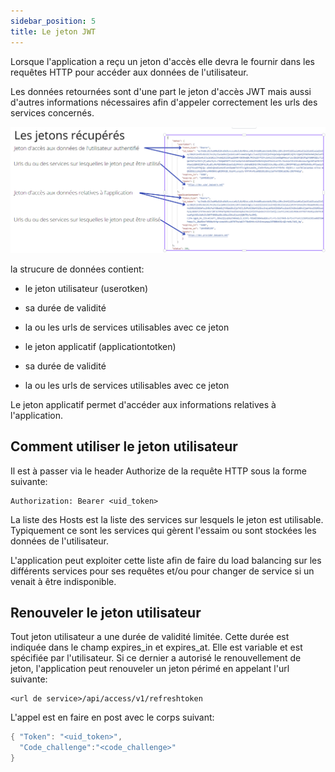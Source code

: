 ```yaml
---
sidebar_position: 5
title: Le jeton JWT
---
```


Lorsque l'application a reçu un jeton d'accès elle devra le fournir dans les requêtes HTTP pour accéder aux données de l'utilisateur.

Les données retournées sont d'une part le jeton d'accès JWT mais aussi d'autres informations nécessaires afin d'appeler correctement
les urls des services concernés.


![Jwt](img/jwt.png)

la strucure de données contient:
* le jeton utilisateur (userotken)
* sa durée de validité
* la ou les urls de services utilisables avec ce jeton

* le jeton applicatif (applicationtotken)
* sa durée de validité
* la ou les urls de services utilisables avec ce jeton

Le jeton applicatif permet d'accéder aux informations relatives à l'application.


## Comment utiliser le jeton utilisateur
Il est à passer via le header Authorize de la requête HTTP sous la forme suivante:
```
Authorization: Bearer <uid_token>
```

La liste des Hosts est la liste des services sur lesquels le jeton est utilisable.
Typiquement ce sont les services qui gèrent l'essaim ou sont stockées les données de l'utilisateur.

L'application peut exploiter cette liste afin de faire du load balancing sur les différents services pour ses requêtes
et/ou pour changer de service si un venait à être indisponible.


## Renouveler le jeton utilisateur
Tout jeton utilisateur a une durée de validité limitée. Cette durée est indiquée dans le champ expires_in et expires_at.
Elle est variable et est spécifiée par l'utilisateur.
Si ce dernier a autorisé le renouvellement de jeton, l'application peut renouveler un jeton périmé en appelant l'url suivante:

```
<url de service>/api/access/v1/refreshtoken
```



L'appel est en faire en post avec le corps suivant:
```csharp
{ "Token": "<uid_token>",
  "Code_challenge":"<code_challenge>"
}
```

